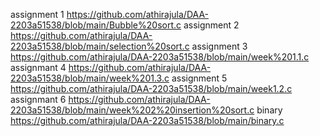 assignment 1 https://github.com/athirajula/DAA-2203a51538/blob/main/Bubble%20sort.c
assignment 2 https://github.com/athirajula/DAA-2203a51538/blob/main/selection%20sort.c
assignment 3 https://github.com/athirajula/DAA-2203a51538/blob/main/week%201.1.c
assignmant 4 https://github.com/athirajula/DAA-2203a51538/blob/main/week%201.3.c
assignment 5 https://github.com/athirajula/DAA-2203a51538/blob/main/week1.2.c
assignmant 6 https://github.com/athirajula/DAA-2203a51538/blob/main/week%202%20insertion%20sort.c
binary https://github.com/athirajula/DAA-2203a51538/blob/main/binary.c
